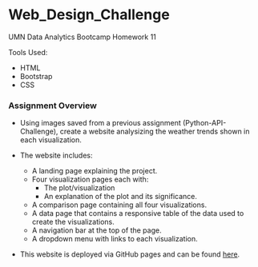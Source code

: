 # Web_Design_Challenge
UMN Data Analytics Bootcamp Homework 11

Tools Used:

* HTML
* Bootstrap
* CSS


### Assignment Overview

* Using images saved from a previous assignment (Python-API-Challenge), create a website analysizing the weather trends shown in each visualization.

* The website includes:

    * A landing page explaining the project.
    * Four visualization pages each with:
        * The plot/visualization
        * An explanation of the plot and its significance.
    * A comparison page containing all four visualizations.
    * A data page that contains a responsive table of the data used to create the visualizations.
    * A navigation bar at the top of the page.
    * A dropdown menu with links to each visualization.
    
* This website is deployed via GitHub pages and can be found [here](https://mel-c-lowe.github.io/mlowe_web_challenge.github.io/index.html).



